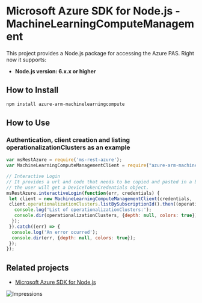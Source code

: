 # Microsoft Azure SDK for Node.js - MachineLearningComputeManagement

This project provides a Node.js package for accessing the Azure PAS. Right now it supports:
- **Node.js version: 6.x.x or higher**

## How to Install

```bash
npm install azure-arm-machinelearningcompute
```

## How to Use

### Authentication, client creation and listing operationalizationClusters as an example

 ```javascript
 var msRestAzure = require('ms-rest-azure');
 var MachineLearningComputeManagementClient = require("azure-arm-machinelearningcompute");
 
 // Interactive Login
 // It provides a url and code that needs to be copied and pasted in a browser and authenticated over there. If successful, 
 // the user will get a DeviceTokenCredentials object.
 msRestAzure.interactiveLogin(function(err, credentials) {
  let client = new MachineLearningComputeManagementClient(credentials, 'your-subscription-id');
  client.operationalizationClusters.listBySubscriptionId().then((operationalizationClusters) => {
    console.log('List of operationalizationClusters:');
    console.dir(operationalizationClusters, {depth: null, colors: true});
   });
  }).catch((err) => {
   console.log('An error ocurred');
   console.dir(err, {depth: null, colors: true});
  });
});
```

## Related projects

- [Microsoft Azure SDK for Node.js](https://github.com/Azure/azure-sdk-for-node)


![Impressions](https://azure-sdk-impressions.azurewebsites.net/api/impressions/azure-sdk-for-node%2Flib%2Fservices%2FmachinelearningcomputeManagement%2FREADME.png)
